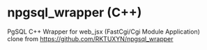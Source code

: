 # npgsql_wrapper (C++)
PgSQL C++ Wrapper for web_jsx (FastCgi/Cgi Module Application)<br/>
clone from <a href="https://github.com/RKTUXYN/npgsql_wrapper">https://github.com/RKTUXYN/npgsql_wrapper</a>
